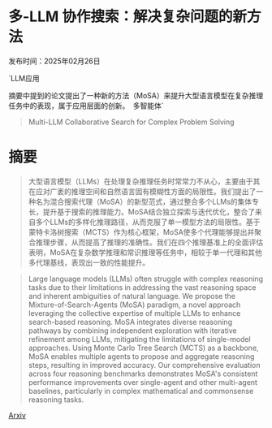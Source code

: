 # 多-LLM 协作搜索：解决复杂问题的新方法

发布时间：2025年02月26日

`LLM应用

摘要中提到的论文提出了一种新的方法（MoSA）来提升大型语言模型在复杂推理任务中的表现，属于应用层面的创新。` `多智能体`

> Multi-LLM Collaborative Search for Complex Problem Solving

# 摘要

> 大型语言模型（LLMs）在处理复杂推理任务时常常力不从心，主要由于其在应对广袤的推理空间和自然语言固有模糊性方面的局限性。我们提出了一种名为混合搜索代理（MoSA）的新型范式，通过整合多个LLMs的集体专长，提升基于搜索的推理能力。MoSA结合独立探索与迭代优化，整合了来自多个LLMs的多样化推理路径，从而克服了单一模型方法的局限性。基于蒙特卡洛树搜索（MCTS）作为核心框架，MoSA使多个代理能够提出并聚合推理步骤，从而提高了推理的准确性。我们在四个推理基准上的全面评估表明，MoSA在复杂数学推理和常识推理等任务中，相较于单一代理和其他多代理基线，表现出一致的性能提升。

> Large language models (LLMs) often struggle with complex reasoning tasks due to their limitations in addressing the vast reasoning space and inherent ambiguities of natural language. We propose the Mixture-of-Search-Agents (MoSA) paradigm, a novel approach leveraging the collective expertise of multiple LLMs to enhance search-based reasoning. MoSA integrates diverse reasoning pathways by combining independent exploration with iterative refinement among LLMs, mitigating the limitations of single-model approaches. Using Monte Carlo Tree Search (MCTS) as a backbone, MoSA enables multiple agents to propose and aggregate reasoning steps, resulting in improved accuracy. Our comprehensive evaluation across four reasoning benchmarks demonstrates MoSA's consistent performance improvements over single-agent and other multi-agent baselines, particularly in complex mathematical and commonsense reasoning tasks.

[Arxiv](https://arxiv.org/abs/2502.18873)